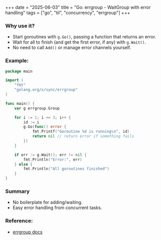 +++
date = "2025-06-03"
title = "Go: errgroup - WaitGroup with error handling"
tags = ["go", "til", "concurrency", "errgroup"]
+++

### Why use it?

- Start goroutines with `g.Go()`, passing a function that returns an error.
- Wait for all to finish (and get the first error, if any) with `g.Wait()`.
- No need to call `Add()` or manage error channels yourself.

### Example:

```go
package main

import (
    "fmt"
    "golang.org/x/sync/errgroup"
)

func main() {
    var g errgroup.Group

    for i := 1; i <= 3; i++ {
        id := i
        g.Go(func() error {
            fmt.Printf("Goroutine %d is running\n", id)
            return nil // return error if something fails
        })
    }

    if err := g.Wait(); err != nil {
        fmt.Println("Error:", err)
    } else {
        fmt.Println("All goroutines finished")
    }
}
```

### Summary

- No boilerplate for adding/waiting.
- Easy error handling from concurrent tasks.

### Reference:

- [errgroup docs](https://pkg.go.dev/golang.org/x/sync/errgroup)
